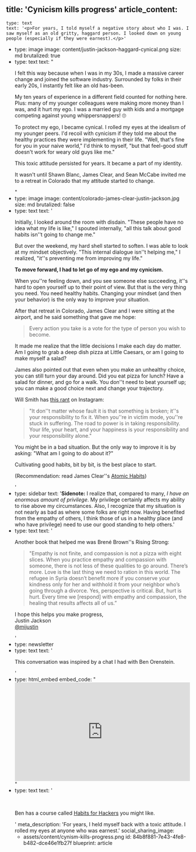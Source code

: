 title: 'Cynicism kills progress'
article_content:
  -
    type: text
    text: '<p>For years, I told myself a negative story about who I was. I saw myself as an old gritty, haggard person. I looked down on young people (especially if they were earnest).</p>'
  -
    type: image
    image: content/justin-jackson-haggard-cynical.png
    size: md
    brutalized: true
  -
    type: text
    text: "<p>I felt this way because when I was in my 30s, I made a massive career change and joined the software industry. Surrounded by folks in their early 20s, I instantly felt like an old has-been.</p><p>My ten years of experience in a different field counted for nothing here. Plus: many of my younger colleagues were making more money than I was, and it hurt my ego. I was a married guy with kids and a mortgage competing against young whippersnappers! 🙄</p><p>To protect my ego, I became cynical. I rolled my eyes at the idealism of my younger peers. I'd recoil with cynicism if they told me about the healthy practices they were implementing in their life. \"Well, that's fine for you in your naive world,\" I'd think to myself, \"but that feel-good stuff doesn't work for weary old guys like me.\"</p><p>This toxic attitude persisted for years. It became a part of my identity.</p><p>It wasn't until Shawn Blanc, James Clear, and Sean McCabe invited me to a retreat in Colorado that my attitude started to change.</p>"
  -
    type: image
    image: content/colorado-james-clear-justin-jackson.jpg
    size: md
    brutalized: false
  -
    type: text
    text: '<p>Initially, I looked around the room with disdain. "These people have no idea what my life is like," I spouted internally, "all this talk about good habits isn''t going to change me."</p><p>But over the weekend, my hard shell started to soften. I was able to look at my mindset objectively. "This internal dialogue isn''t helping me," I realized, "it''s preventing me from improving my life."</p><p><b>To move forward, I had to let go of my ego and my cynicism.</b></p><p>When you''re feeling down, and you see someone else succeeding, it''s hard to open yourself up to their point of view. But that is the very thing you need. You need healthy habits. Changing your mindset (and then your behavior) is the only way to improve your situation.</p><p>After that retreat in Colorado, James Clear and I were sitting at the airport, and he said something that gave me hope:</p><blockquote><p>Every action you take is a vote for the type of person you wish to become.</p></blockquote><p>It made me realize that the little decisions I make each day do matter. Am I going to grab a deep dish pizza at Little Caesars, or am I going to make myself a salad?</p><p>James also pointed out that even when you make an unhealthy choice, you can still turn your day around. Did you eat pizza for lunch? Have a salad for dinner, and go for a walk. You don''t need to beat yourself up; you can make a good choice next and change your trajectory. </p><p>Will Smith has <a href="https://www.youtube.com/watch?v=Lm7YEQCckuI">this rant</a> on Instagram:</p><blockquote><p>"It don''t matter whose fault it is that something is broken; it''s your responsibility to fix it. When you''re in victim mode, you''re stuck in suffering. The road to power is in taking responsibility. Your life, your heart, and your happiness is your responsibility and your responsibility alone."</p></blockquote><p>You might be in a bad situation. But the only way to improve it is by asking: "What am I going to do about it?"</p><p>Cultivating good habits, bit by bit, is the best place to start.</p><p>(Recommendation: read James Clear''s <a href="https://jamesclear.com/atomic-habits">Atomic Habits</a>)</p>'
  -
    type: sidebar
    text: '**Sidenote:** I realize that, compared to many, <em>I have an enormous amount of privilege</em>. My privilege certainly affects my ability to rise above my circumstances. Also, I recognize that my situation is not nearly as bad as where some folks are right now. Having benefited from the empathy of others, I think those of us in a healthy place (and who have privilege) need to use our good standing to help others.'
  -
    type: text
    text: '<p>Another book that helped me was Brené Brown''s Rising Strong:</p><blockquote><p>"Empathy is not finite, and compassion is not a pizza with eight slices. When you practice empathy and compassion with someone, there is not less of these qualities to go around. There’s more. Love is the last thing we need to ration in this world. The refugee in Syria doesn’t benefit more if you conserve your kindness only for her and withhold it from your neighbor who’s going through a divorce. Yes, perspective is critical. But, hurt is hurt.  Every time we [respond] with empathy and compassion, the healing that results affects all of us.” </p></blockquote><p>I hope this helps you make progress,<br>Justin Jackson<br><a href="https://twitter.com/mijustin">@mijustin</a></p>'
  -
    type: newsletter
  -
    type: text
    text: '<p>This conversation was inspired by a chat I had with Ben Orenstein.</p>'
  -
    type: html_embed
    embed_code: "<style>.embed-container { position: relative; padding-bottom: 56.25%; height: 0; overflow: hidden; max-width: 100%; -webkit-filter: grayscale(100%); filter: grayscale(100%); } .embed-container iframe, .embed-container object, .embed-container embed { position: absolute; top: 0; left: 0; width: 100%; height: 100%; }</style><div class='embed-container'><iframe src='https://www.youtube.com/embed/kT4eZGOYAaM?rel=0' frameborder='0' allowfullscreen></iframe></div>"
  -
    type: text
    text: '<p><br></p><p>Ben has a course called&nbsp;<a href="https://www.habitsforhackers.com/">Habits for Hackers</a>&nbsp;you might like.</p>'
meta_description: 'For years, I held myself back with a toxic attitude. I rolled my eyes at anyone who was earnest.'
social_sharing_image:
    - assets/content/cynism-kills-progress.png
id: 84b8f881-7e43-4fe8-b482-dce46e1fb27f
blueprint: article
